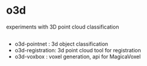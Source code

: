 # o3d
experiments with 3D point cloud classification

## 
* o3d-pointnet    : 3d object classification
* o3d-registration: 3d point cloud tool for registration  
* o3d-voxbox       : voxel generation, api for MagicaVoxel
